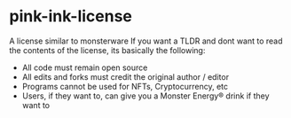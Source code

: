 # pink-ink-license
A license similar to monsterware
If you want a TLDR and dont want to read the contents of the license, its basically the following:
- All code must remain open source
- All edits and forks must credit the original author / editor
- Programs cannot be used for NFTs, Cryptocurrency, etc
- Users, if they want to, can give you a Monster Energy® drink if they want to
